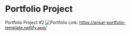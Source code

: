 # Portfolio Project
Portfolio Project #2
![Portfolio](https://user-images.githubusercontent.com/78149480/138328619-1366d7e5-d931-4c7c-9d4b-1c3df3ac12da.png)
Link: https://ansar-portfolio-template.netlify.app/
